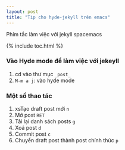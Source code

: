 ```yaml
---
layout: post
title: "Tip cho hyde-jekyll trên emacs"
---
```


Phím tắc làm việc với jekyll spacemacs 

{% include toc.html %}

### Vào Hyde mode để làm việc với jekeyll
1. cd vào thư mục `_post_`
2. `M-m a j`: vào hyde mode 

### Một số thao tác
1. xsTạo draft post mới `n`
2. Mở post `RET`
3. Tải lại danh sách posts `g`
4. Xoá post `d`
5. Commit post `c`
6. Chuyển draft post thành post chính thức `p`
